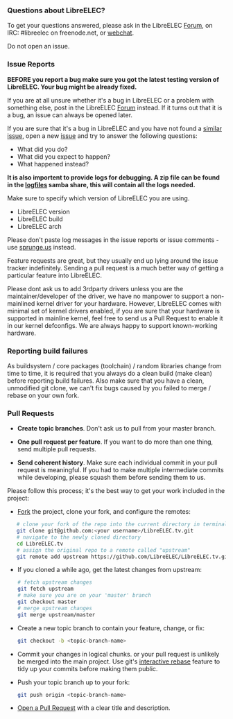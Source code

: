 ### Questions about LibreELEC?

To get your questions answered, please ask in the LibreELEC [Forum], on IRC: 
\#libreelec on freenode.net, or [webchat]. 

Do not open an issue.

### Issue Reports

**BEFORE you report a bug make sure you got the latest testing version of 
LibreELEC. Your bug might be already fixed.**

If you are at all unsure whether it's a bug in LibreELEC or a problem with 
something else, post in the LibreELEC [Forum] instead. If it turns out that it is
a bug, an issue can always be opened later.

If you are sure that it's a bug in LibreELEC and you have not found a [similar issue], open a new [issue]
and try to answer the following questions:
- What did you do?
- What did you expect to happen?
- What happened instead?

**It is also importent to provide logs for debugging.
A zip file can be found in the [logfiles] samba share, this will contain all the logs needed.**

Make sure to specify which version of LibreELEC you are using.
- LibreELEC version
- LibreELEC build
- LibreELEC arch

Please don't paste log messages in the issue reports or issue comments - use 
[sprunge.us](http://sprunge.us) instead.

Feature requests are great, but they usually end up lying around the issue
tracker indefinitely. Sending a pull request is a much better way of getting a
particular feature into LibreELEC.

Please dont ask us to add 3rdparty drivers unless you are the maintainer/developer of the driver,
we have no manpower to support a non-mainlined kernel driver for your hardware.
However, LibreELEC comes with minimal set of kernel drivers enabled, if you are sure that your hardware
is supported in mainline kernel, feel free to send us a Pull Request to enable it in our
kernel defconfigs. We are always happy to support known-working hardware.

### Reporting build failures

As buildsystem / core packages (toolchain) / random libraries change from time to time, it is required
that you always do a clean build (make clean) before reporting build failures. Also make sure that you
have a clean, unmodified git clone, we can't fix bugs caused by you failed to merge / rebase on
your own fork.

### Pull Requests

- **Create topic branches**. Don't ask us to pull from your master branch.

- **One pull request per feature**. If you want to do more than one thing, send
  multiple pull requests.

- **Send coherent history**. Make sure each individual commit in your pull
  request is meaningful. If you had to make multiple intermediate commits while
  developing, please squash them before sending them to us.

Please follow this process; it's the best way to get your work included in the project:

- [Fork](http://help.github.com/fork-a-repo/) the project, clone your fork,
   and configure the remotes:

```bash
   # clone your fork of the repo into the current directory in terminal
   git clone git@github.com:<your username>/LibreELEC.tv.git
   # navigate to the newly cloned directory
   cd LibreELEC.tv
   # assign the original repo to a remote called "upstream"
   git remote add upstream https://github.com/LibreELEC/LibreELEC.tv.git
   ```

- If you cloned a while ago, get the latest changes from upstream:

   ```bash
   # fetch upstream changes
   git fetch upstream
   # make sure you are on your 'master' branch
   git checkout master
   # merge upstream changes
   git merge upstream/master
   ```

- Create a new topic branch to contain your feature, change, or fix:

   ```bash
   git checkout -b <topic-branch-name>
   ```

- Commit your changes in logical chunks. or your pull request is unlikely
   be merged into the main project. Use git's
   [interactive rebase](https://help.github.com/articles/interactive-rebase)
   feature to tidy up your commits before making them public.

- Push your topic branch up to your fork:

   ```bash
   git push origin <topic-branch-name>
   ```

- [Open a Pull Request](https://help.github.com/articles/using-pull-requests) with a
    clear title and description.

[Forum]: http://libreelec.tv/forum
[issue]: https://github.com/LibreELEC/LibreELEC.tv/issues
[webchat]: http://libreelec.tv/support/chat
[logfiles]: http://wiki.libreelec.tv/index.php?title=LibreELEC_FAQ#Support_Logs
[similar issue]: https://github.com/LibreELEC/LibreELEC.tv/search?&ref=cmdform&type=Issues
